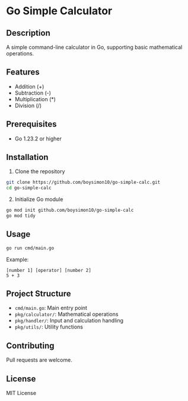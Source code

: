 # Go Simple Calculator

## Description
A simple command-line calculator in Go, supporting basic mathematical operations.

## Features
- Addition (+)
- Subtraction (-)
- Multiplication (*)
- Division (/)

## Prerequisites
- Go 1.23.2 or higher

## Installation

1. Clone the repository
```bash
git clone https://github.com/boysimon10/go-simple-calc.git
cd go-simple-calc
```

2. Initialize Go module
```bash
go mod init github.com/boysimon10/go-simple-calc
go mod tidy
```

## Usage
```bash
go run cmd/main.go
```

Example:
```
[number 1] [operator] [number 2]
5 + 3
```

## Project Structure
- `cmd/main.go`: Main entry point
- `pkg/calculator/`: Mathematical operations
- `pkg/handler/`: Input and calculation handling
- `pkg/utils/`: Utility functions

## Contributing
Pull requests are welcome.

## License
MIT License